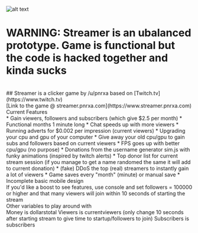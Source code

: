 ![alt text](http://i.imgur.com/QnsjhP1.png "Streamer logo")
<br>
# WARNING: Streamer is an ubalanced prototype. Game is functional but the code is hacked together and kinda sucks 
<br>
## Streamer is a clicker game by /u/pnrxa based on [Twitch.tv](https://www.twitch.tv)
<br>
[Link to the game @ streamer.pnrxa.com](https://www.streamer.pnrxa.com)
<br>
Current Features 
<br>
* Gain viewers, followers and subscribers (which give $2.5 per month)
* Functional months 1 minute long
* Chat speeds up with more viewers
* Running adverts for $0.002 per impression (current viewers)
* Upgrading your cpu and gpu of your computer
* Give away your old cpu/gpu to gain subs and followers based on current viewers
* FPS goes up with better cpu/gpu (no purpose)
* Donations from the username generator sim.js with funky animations (inspired by twitch alerts) 
* Top donor list for current stream session (if you manage to get a name randomed the same it will add to current donation)
* (fake) DDoS the top (real) streamers to instantly gain a lot of viewers
* Game saves every "month" (minute) or manual save
* Incomplete basic mobile design
<br>
If you'd like a boost to see features, use console and set followers = 100000 or higher and that many viewers will join within 10 seconds of starting the stream
<br>
Other variables to play around with
<br>
Money is dollarstotal
Viewers is currentviewers (only change 10 seconds after starting stream to give time to startup/followers to join)
Subscribers is subscribers